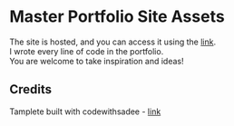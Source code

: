 # Master Portfolio Site Assets

The site is hosted, and you can access it using the [link](https://kislev.me/).</br>
I wrote every line of code in the portfolio.</br>
You are welcome to take inspiration and ideas!</br>

## Credits

Tamplete built with codewithsadee - [link](https://github.com/codewithsadee/vcard-personal-portfolio)
